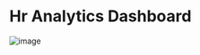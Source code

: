 # Hr Analytics Dashboard
![image](https://github.com/user-attachments/assets/2fe3ba19-ae99-411a-a0b0-a35f1eec4d8b)
